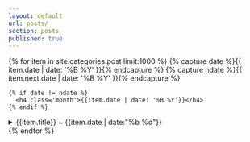 ```yaml
---
layout: default
url: posts/
section: posts
published: true
---
```


<div class='listing col6 pad4h margin3'>
  {% for item in site.categories.post limit:1000 %}
    {% capture date %}{{ item.date | date: '%B %Y' }}{% endcapture %}
    {% capture ndate %}{{ item.next.date | date: '%B %Y' }}{% endcapture %}

    {% if date != ndate %}
      <h4 class='month'>{{item.date | date: '%B %Y'}}</h4>
    {% endif %}
  <details>
    <summary>
      <!-- <a class='item' href='{{site.baseurl}}{{item.url}}'> --> {{item.title}} <span class='date'> &#126; {{item.date | date:"%b %d"}}</span><!--</a> -->
    </summary>
    {{ item.content }}
  </details>
  {% endfor %}
</div>
